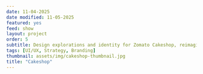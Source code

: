 ```yaml
---
date: 11-04-2025
date modified: 11-05-2025
featured: yes
feed: show
layout: project
order: 5
subtitle: Design explorations and identity for Zomato Cakeshop, reimagining how desserts delight a broader audience.
tags: [UI/UX, Strategy, Branding]
thumbnail: assets/img/cakeshop-thumbnail.jpg
title: "Cakeshop"
---
```


